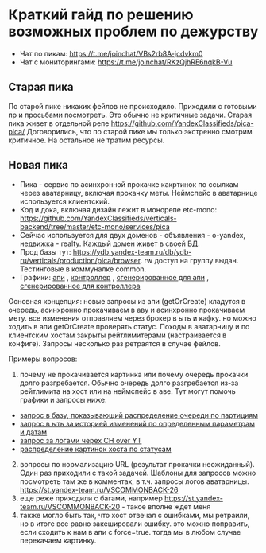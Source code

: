 # Краткий гайд по решению возможных проблем по дежурству

* Чат по пикам: https://t.me/joinchat/VBs2rb8A-jcdvkm0
* Чат с мониторингами: https://t.me/joinchat/RKzQjhRE6nqkB-Vu

## Старая пика

По старой пике никаких фейлов не происходило. Приходили с готовыми пр и просьбами посмотреть. Это обычно не критичные
задачи. Старая пика живет в отдельной репе https://github.com/YandexClassifieds/pica-pica/
Договорились, что по старой пике мы только экстренно смотрим критичное. На остальное не тратим ресурсы.

## Новая пика

* Пика - сервис по асинхронной прокачке какртинок по ссылкам через аватарницу, включая прокачку меты. Неймспейс в
  аватарнице используется клиентский.
* Код и дока, включая дизайн лежит в монорепе
  etc-mono: https://github.com/YandexClassifieds/verticals-backend/tree/master/etc-mono/services/pica
* Сейчас используется для двух доменов - объявления - o-yandex, недвижка - realty. Каждый домен живет в своей БД.
* Прод базы тут: https://ydb.yandex-team.ru/db/ydb-ru/verticals/production/pica/browser. rw доступ на группу выдан.
  Тестинговые в коммуналке common.
* Графики: [апи](https://grafana.vertis.yandex-team.ru/d/LweVQEcMk/pica-api?orgId=1&refresh=1m)
  , [контроллер](https://grafana.vertis.yandex-team.ru/d/k06glE5Gk/pica-controller?orgId=1&refresh=1m)
  , [сгенерированное для апи](https://grafana.vertis.yandex-team.ru/d/fB2fKWmnz/pica-api?orgId=1)
  , [сгенерированное для контроллера](https://grafana.vertis.yandex-team.ru/d/CXABKZi7k/pica-controller?orgId=1)

Основная концепция: новые запросы из апи (getOrCreate) кладутся в очередь, асинхронно прокачиваем в аву и асинхронно
прокачиваем мету. все изменения отправляем через брокер в ыть и кафку. но можно ходить в апи getOrCreate проверять
статус. Походы в аватарницу и по клиентским хостам закрыты рейтлимитерами (настраивается в конфиге). Запросы несколько
раз ретраятся в случае фейлов.

Примеры вопросов:

1. почему не прокачивается картинка или почему очередь прокачки долго разгребается. Обычно очередь долго разгребается
   из-за рейтлимита на хост или на неймспейс в аве. Тут могут помочь графики и запросы ниже:

* [запрос в базу, показывающий распределение очереди по партициям](https://yql.yandex-team.ru/Operations/YSRBR_MBw0edgjhllffbs8xszQnya4PDeWpzlh_epJU=)
* [запрос в ыть за историей изменений по определенным параметрам и датам](https://yql.yandex-team.ru/Operations/YMvqFfMBwxsCIzloS5P3ORv35GYuDEznPcU1d0CGYOQ=)
* [запрос за логами черех CH over YT](https://yql.yandex-team.ru/Operations/YMv5m9K3DJRposE0twXgV66J0qH65MjeuSHLS6S4wPE=)
* [распределение картинок хоста по статусам](https://yql.yandex-team.ru/Operations/YPhLFBJKfYFM9igrDKyULVr7m1HaKoyk7gdQ4LOdhgs=)

2. вопросы по нормализацию URL (результат прокачки неожиданный). Один раз приходили с такой задачей. Шаблоны для
   запросов можно посмотреть там же в комментах, в т.ч. запросы логов
   аватарницы. https://st.yandex-team.ru/VSCOMMONBACK-26
3. еще реже приходили с багами, например https://st.yandex-team.ru/VSCOMMONBACK-20 - такое вполне ждет меня
4. также могло быть так, что хост отвечал с ошибками, мы ретраили, но в итоге все равно закешировали ошибку. это можно
   поправить, если сходить к нам в апи с force=true. тогда мы в любом случае перекачаем картинку.
